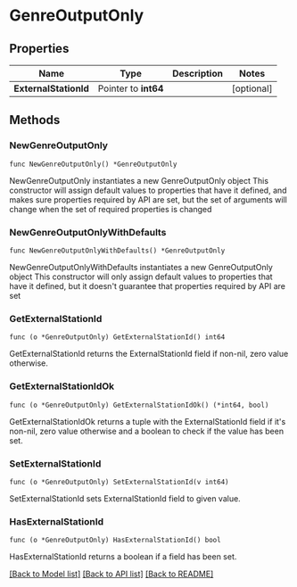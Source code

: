 # GenreOutputOnly

## Properties

Name | Type | Description | Notes
------------ | ------------- | ------------- | -------------
**ExternalStationId** | Pointer to **int64** |  | [optional] 

## Methods

### NewGenreOutputOnly

`func NewGenreOutputOnly() *GenreOutputOnly`

NewGenreOutputOnly instantiates a new GenreOutputOnly object
This constructor will assign default values to properties that have it defined,
and makes sure properties required by API are set, but the set of arguments
will change when the set of required properties is changed

### NewGenreOutputOnlyWithDefaults

`func NewGenreOutputOnlyWithDefaults() *GenreOutputOnly`

NewGenreOutputOnlyWithDefaults instantiates a new GenreOutputOnly object
This constructor will only assign default values to properties that have it defined,
but it doesn't guarantee that properties required by API are set

### GetExternalStationId

`func (o *GenreOutputOnly) GetExternalStationId() int64`

GetExternalStationId returns the ExternalStationId field if non-nil, zero value otherwise.

### GetExternalStationIdOk

`func (o *GenreOutputOnly) GetExternalStationIdOk() (*int64, bool)`

GetExternalStationIdOk returns a tuple with the ExternalStationId field if it's non-nil, zero value otherwise
and a boolean to check if the value has been set.

### SetExternalStationId

`func (o *GenreOutputOnly) SetExternalStationId(v int64)`

SetExternalStationId sets ExternalStationId field to given value.

### HasExternalStationId

`func (o *GenreOutputOnly) HasExternalStationId() bool`

HasExternalStationId returns a boolean if a field has been set.


[[Back to Model list]](../README.md#documentation-for-models) [[Back to API list]](../README.md#documentation-for-api-endpoints) [[Back to README]](../README.md)


